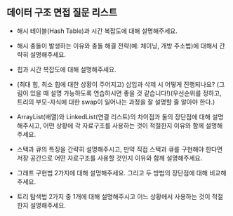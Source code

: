 ## 데이터 구조 면접 질문 리스트

- 해시 테이블(Hash Table)과 시간 복잡도에 대해 설명해주세요.

- 해시 충돌이 발생하는 이유와 충돌 해결 전략(예: 체이닝, 개방 주소법)에 대해서 간략히 설명해주세요.

- 힙과 시간 복잡도에 대해 설명해주세요.

- (최대 힙, 최소 힙에 대한 상황이 주어지고) 삽입과 삭제 시 어떻게 진행되나요? (그림이 있을 때 설명 가능하도록 연습하시면 좋을 것 같습니다!)(우선순위를 정하고, 트리의 부모-자식에 대한 swap이 일어나는 과정을 잘 설명할 줄 알아야 한다.)

- ArrayList(배열)와 LinkedList(연결 리스트)의 차이점과 둘의 장단점에 대해 설명해주시고, 어떤 상황에 각 자료구조를 사용하는 것이 적절한지 이유와 함께 설명해주세요.

- 스택과 큐의 특징을 간략히 설명해주시고, 만약 직접 스택과 큐를 구현해야 한다면 저장 공간으로 어떤 자료구조를 사용할 것인지 이유와 함께 설명해주세요.

- 그래프 구현법 2가지에 대해 설멍해주세요. 그리고 두 방법의 장단점에 대해 비교해주세요.

- 트리 탐색법 2가지 중 1개에 대해 설명해주시고 어느 상황에서 사용하는 것이 적절한지 설명해주세요.
